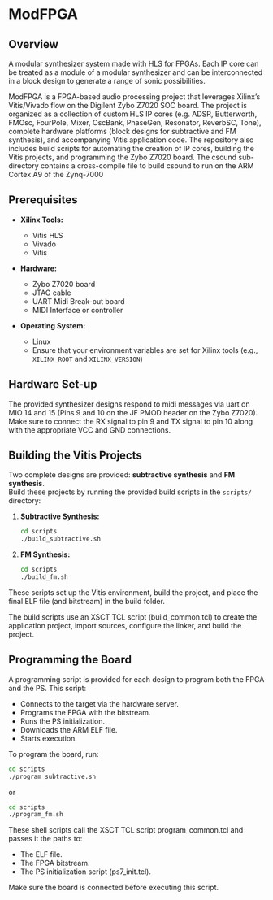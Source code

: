 # ModFPGA

## Overview

A modular synthesizer system made with HLS for FPGAs. Each IP core can be treated as a module of a modular synthesizer and can be interconnected in a block design to generate a range of sonic possibilities.

ModFPGA is a FPGA-based audio processing project that leverages Xilinx’s Vitis/Vivado flow on the Digilent Zybo Z7020 SOC board. The project is organized as a collection of custom HLS IP cores (e.g. ADSR, Butterworth, FMOsc, FourPole, Mixer, OscBank, PhaseGen, Resonator, ReverbSC, Tone), complete hardware platforms (block designs for subtractive and FM synthesis), and accompanying Vitis application code. The repository also includes build scripts for automating the creation of IP cores, building the Vitis projects, and programming the Zybo Z7020 board.
The csound sub-directory contains a cross-compile file to build csound to run on the ARM Cortex A9 of the Zynq-7000

## Prerequisites

- **Xilinx Tools:**

  - Vitis HLS
  - Vivado
  - Vitis

- **Hardware:**

  - Zybo Z7020 board
  - JTAG cable
  - UART Midi Break-out board
  - MIDI Interface or controller

- **Operating System:**
  - Linux
  - Ensure that your environment variables are set for Xilinx tools (e.g., `XILINX_ROOT` and `XILINX_VERSION`)

## Hardware Set-up

The provided synthesizer designs respond to midi messages via uart on MIO 14 and 15 (Pins 9 and 10 on the JF PMOD header on the Zybo Z7020). Make sure to connect the RX signal to pin 9 and TX signal to pin 10 along with the appropriate VCC and GND connections.

## Building the Vitis Projects

Two complete designs are provided: **subtractive synthesis** and **FM synthesis**.  
Build these projects by running the provided build scripts in the `scripts/` directory:

1. **Subtractive Synthesis:**

   ```bash
   cd scripts
   ./build_subtractive.sh
   ```

2. **FM Synthesis:**

   ```bash
   cd scripts
   ./build_fm.sh
   ```

These scripts set up the Vitis environment, build the project, and place the final ELF file (and bitstream) in the build folder.

The build scripts use an XSCT TCL script (build_common.tcl) to create the application project, import sources, configure the linker, and build the project.

## Programming the Board

A programming script is provided for each design to program both the FPGA and the PS. This script:

- Connects to the target via the hardware server.
- Programs the FPGA with the bitstream.
- Runs the PS initialization.
- Downloads the ARM ELF file.
- Starts execution.

To program the board, run:

```bash
cd scripts
./program_subtractive.sh
```

or

```bash
cd scripts
./program_fm.sh
```

These shell scripts call the XSCT TCL script program_common.tcl and passes it the paths to:

- The ELF file.
- The FPGA bitstream.
- The PS initialization script (ps7_init.tcl).

Make sure the board is connected before executing this script.
